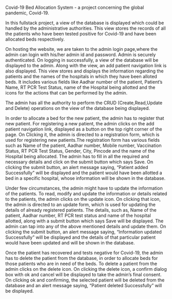 Covid-19 Bed Allocation System - a project concerning the global pandemic, Covid-19.

In this fullstack project, a view of the database is displayed which could be handled by the administrative authorities.
This view stores the records of all the patients who have been tested positive for Covid-19 and have been allocated beds respectively.

On hosting the website, we are taken to the admin login page,where the admin can login with his/her admin id and password. Admin is securely authenticated.
On logging in successfully, a view of the database will be displayed to the admin.
Along with the view, an add patient navigation link is also displayed.
This view stores and displays the information regarding the patients and the names of the hospitals in which they have been alloted beds.
It includes various fields like Aadhar number of the patient, Patient’s Name, RT PCR Test Status, name of the Hospital being allotted and the icons for the actions that can be performed by the admin.

The admin has all the authority to perform the CRUD (Create,Read,Update and Delete) operations on the view of the database being displayed.

In order to allocate a bed for the new patient, the admin has to register that new patient.
For registering a new patient, the admin clicks on the add patient navigation link, displayed as a button on the top right corner of the page.
On Clicking it, the admin is directed to a registration form, which is used for registering new patients.The registration form has various fields such as Name of the patient, Aadhar number, Mobile number, Vaccination Status, RT PCR Test Status, Gender, City, Pincode and the name of the Hospital being allocated.
The admin has to fill in all the required and necessary details and click on the submit button which says Save.
On clicking the submit button, an alert message saying, “Patient added Successfully” will be displayed and the patient would have been allotted a bed in a specific hospital, whose information will be shown in the database.

Under few circumstances, the admin might have to update the information of the patients.
To read, modify and update the information or details related to the patients, the admin clicks on the update icon.
On clicking that icon, the admin is directed to an update form, which is used for updating the details of  already registered patients.
The details, such as, Name of the patient, Aadhar number, RT PCR test status and name of the hospital allotted, along with a submit button which says Save will be displayed.
The admin can tap into any of the above mentioned details and update them.
On clicking the submit button, an alert message saying, “Information updated Successfully” will be displayed and the details of that particular patient would have  been updated and will be shown in the database.

Once the patient has recovered and tests negative for Covid-19, the admin has to delete the patient from the database, in order to allocate beds for those patients who are in need of the beds.
To delete a patient from the admin clicks on the delete icon.
On clicking the delete icon, a confirm dialog box with ok and cancel will be displayed to take the admin’s final consent.
On clicking ok and confirming, the selected patient will be deleted from the database and an alert message saying, “Patient deleted Successfully” will be displayed.
